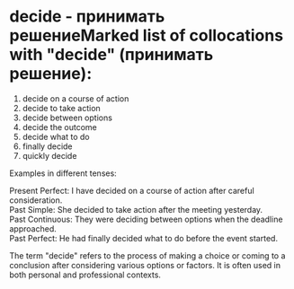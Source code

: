 # decide - принимать решениеMarked list of collocations with "decide" (принимать решение):

1. decide on a course of action  
2. decide to take action  
3. decide between options  
4. decide the outcome  
5. decide what to do  
6. finally decide  
7. quickly decide  

Examples in different tenses:

Present Perfect: I have decided on a course of action after careful consideration.  
Past Simple: She decided to take action after the meeting yesterday.  
Past Continuous: They were deciding between options when the deadline approached.  
Past Perfect: He had finally decided what to do before the event started.  

The term "decide" refers to the process of making a choice or coming to a conclusion after considering various options or factors. It is often used in both personal and professional contexts.
